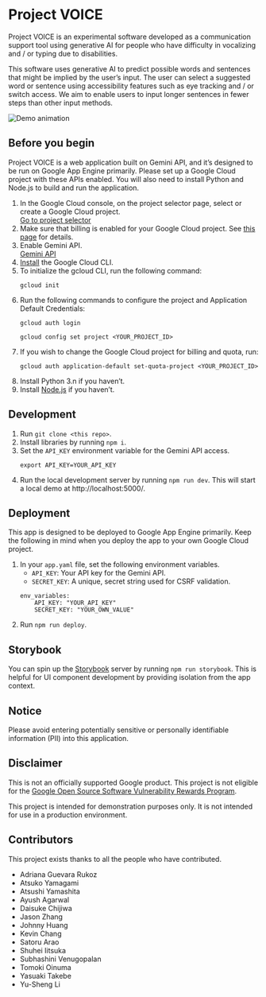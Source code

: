 # Project VOICE

Project VOICE is an experimental software developed as a communication support tool using generative AI for people who have difficulty in vocalizing and / or typing due to disabilities.

This software uses generative AI to predict possible words and sentences that might be implied by the user’s input. The user can select a suggested word or sentence using accessibility features such as eye tracking and / or switch access. We aim to enable users to input longer sentences in fewer steps than other input methods.

![Demo animation](/demo_hamburger.gif)

<!--- TODO: Add a link to the external promotion page. -->

## Before you begin

Project VOICE is a web application built on Gemini API, and it’s designed to be run on Google App Engine primarily. Please set up a Google Cloud project with these APIs enabled. You will also need to install Python and Node.js to build and run the application.

1. In the Google Cloud console, on the project selector page, select or create a Google Cloud project.\
    [Go to project selector](https://console.cloud.google.com/projectselector2/home/dashboard)
1. Make sure that billing is enabled for your Google Cloud project. See [this page](https://cloud.google.com/billing/docs/how-to/verify-billing-enabled#confirm_billing_is_enabled_on_a_project) for details.
1. Enable Gemini API.\
    [Gemini API](https://console.cloud.google.com/flows/enableapi?apiid=generativelanguage.googleapis.com)
1. [Install](https://cloud.google.com/sdk/docs/install) the Google Cloud CLI.
1. To initialize the gcloud CLI, run the following command:
    ```
    gcloud init
    ```
1. Run the following commands to configure the project and Application Default Credentials:
    ```
    gcloud auth login
    ```
    ```
    gcloud config set project <YOUR_PROJECT_ID>
    ```
1. If you wish to change the Google Cloud project for billing and quota, run:
    ```
    gcloud auth application-default set-quota-project <YOUR_PROJECT_ID>
    ```
1. Install Python 3.n if you haven’t.
1. Install [Node.js](https://nodejs.org/) if you haven’t.

## Development

1. Run `git clone <this repo>`.
1. Install libraries by running `npm i`.
1. Set the `API_KEY` environment variable for the Gemini API access.
    ```
    export API_KEY=YOUR_API_KEY
    ```
1. Run the local development server by running `npm run dev`. This will start a local demo at http://localhost:5000/.

## Deployment

This app is designed to be deployed to Google App Engine primarily.
Keep the following in mind when you deploy the app to your own Google Cloud project.

1. In your `app.yaml` file, set the following environment variables.
    - `API_KEY`: Your API key for the Gemini API.
    - `SECRET_KEY`: A unique, secret string used for CSRF validation.
    ```
    env_variables:
        API_KEY: "YOUR_API_KEY"
        SECRET_KEY: "YOUR_OWN_VALUE"
    ```
1. Run `npm run deploy`.

## Storybook

You can spin up the [Storybook](https://storybook.js.org/) server by running `npm run storybook`.
This is helpful for UI component development by providing isolation from the app context.

## Notice
Please avoid entering potentially sensitive or personally identifiable information (PII) into this application.

## Disclaimer

This is not an officially supported Google product. This project is not eligible for the [Google Open Source Software Vulnerability Rewards Program](https://bughunters.google.com/open-source-security).

This project is intended for demonstration purposes only. It is not intended for use in a production environment.

## Contributors

This project exists thanks to all the people who have contributed.

- Adriana Guevara Rukoz
- Atsuko Yamagami
- Atsushi Yamashita
- Ayush Agarwal
- Daisuke Chijiwa
- Jason Zhang
- Johnny Huang
- Kevin Chang
- Satoru Arao
- Shuhei Iitsuka
- Subhashini Venugopalan
- Tomoki Oinuma
- Yasuaki Takebe
- Yu-Sheng Li

<!--- TODO: Revisit this section. -->
